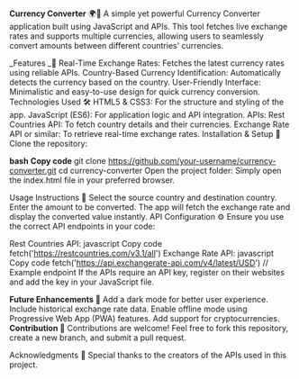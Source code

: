 **Currency Converter** 🌍💱
A simple yet powerful Currency Converter application built using JavaScript and APIs. This tool fetches live exchange rates and supports multiple currencies, allowing users to seamlessly convert amounts between different countries' currencies.

_Features _🚀
  Real-Time Exchange Rates: Fetches the latest currency rates using reliable APIs.
Country-Based Currency Identification: Automatically detects the currency based on the country.
User-Friendly Interface: Minimalistic and easy-to-use design for quick currency conversion.
Technologies Used 🛠️
HTML5 & CSS3: For the structure and styling of the app.
JavaScript (ES6): For application logic and API integration.
APIs:
Rest Countries API: To fetch country details and their currencies.
Exchange Rate API or similar: To retrieve real-time exchange rates.
Installation & Setup 🔧
Clone the repository:

**bash**
**Copy code**
git clone https://github.com/your-username/currency-converter.git
cd currency-converter
Open the project folder: Simply open the index.html file in your preferred browser.

Usage Instructions 📖
Select the source country and destination country.
Enter the amount to be converted.
The app will fetch the exchange rate and display the converted value instantly.
API Configuration ⚙️
Ensure you use the correct API endpoints in your code:

Rest Countries API:
javascript
Copy code
fetch('https://restcountries.com/v3.1/all')
Exchange Rate API:
javascript
Copy code
fetch('https://api.exchangerate-api.com/v4/latest/USD') // Example endpoint
If the APIs require an API key, register on their websites and add the key in your JavaScript file.

**Future Enhancements 🌟**
Add a dark mode for better user experience.
Include historical exchange rate data.
Enable offline mode using Progressive Web App (PWA) features.
Add support for cryptocurrencies.
**Contribution 🤝**
Contributions are welcome! Feel free to fork this repository, create a new branch, and submit a pull request.

Acknowledgments 🙌
Special thanks to the creators of the APIs used in this project.
